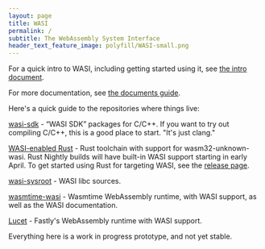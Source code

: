 ```yaml
---
layout: page
title: WASI
permalink: /
subtitle: The WebAssembly System Interface
header_text_feature_image: polyfill/WASI-small.png
---
```


For a quick intro to WASI, including getting started using it, see [the intro document](https://github.com/CraneStation/wasmtime-wasi/blob/wasi/docs/WASI-intro.md).

For more documentation, see [the documents guide](https://github.com/CraneStation/wasmtime-wasi/blob/wasi/docs/WASI-documents.md).

Here's a quick guide to the repositories where things live:

[wasi-sdk](https://github.com/CraneStation/wask-sdk) - “WASI SDK” packages for C/C++. If you want to try out compiling C/C++, this is a good place to start. "It's just clang."

[WASI-enabled Rust](https://github.com/alexcrichton/rust/tree/wasi) - Rust toolchain with support for wasm32-unknown-wasi. Rust Nightly builds will have built-in WASI support starting in early April.
To get started using Rust for targeting WASI, see the [release page](https://github.com/alexcrichton/rust/releases/tag/wasi3).

[wasi-sysroot](https://github.com/CraneStation/wasi-sysroot/) - WASI libc sources.

[wasmtime-wasi](https://github.com/CraneStation/wasmtime-wasi/) - Wasmtime WebAssembly runtime, with WASI support, as well as the WASI documentation.

[Lucet](https://github.com/fastly/lucet/) - Fastly's WebAssembly runtime with WASI support.

Everything here is a work in progress prototype, and not yet stable.